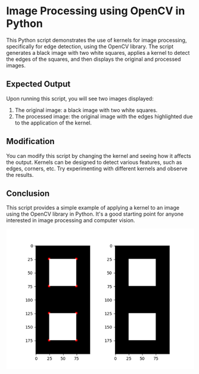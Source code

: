 # Image Processing using OpenCV in Python

This Python script demonstrates the use of kernels for image processing, specifically for edge detection, using the OpenCV library. The script generates a black image with two white squares, applies a kernel to detect the edges of the squares, and then displays the original and processed images.

## Expected Output

Upon running this script, you will see two images displayed:

1. The original image: a black image with two white squares.
2. The processed image: the original image with the edges highlighted due to the application of the kernel.

## Modification

You can modify this script by changing the kernel and seeing how it affects the output. Kernels can be designed to detect various features, such as edges, corners, etc. Try experimenting with different kernels and observe the results.

## Conclusion

This script provides a simple example of applying a kernel to an image using the OpenCV library in Python. It's a good starting point for anyone interested in image processing and computer vision.

![alt text](https://github.com/MohammadKhayyo/Image-Processing/blob/main/Class%20Exercises/Ex2%20-%20Second%20Derivative/output.png)
